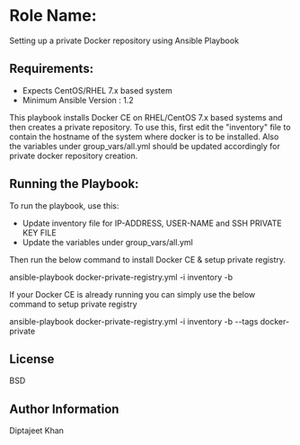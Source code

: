 Role Name:
=========

Setting up a private Docker repository using Ansible Playbook

Requirements:
------------

- Expects CentOS/RHEL 7.x based system
- Minimum Ansible Version : 1.2

This playbook installs Docker CE on RHEL/CentOS 7.x based systems and then creates a private repository. To use this, first edit the "inventory" file to contain the hostname of the system where docker is to be installed. Also the variables under group_vars/all.yml should be updated accordingly for private docker repository creation.

Running the Playbook:
----------------

To run the playbook, use this:

- Update inventory file for IP-ADDRESS, USER-NAME and SSH PRIVATE KEY FILE
- Update the variables under group_vars/all.yml

Then run the below command to install Docker CE & setup private registry.

ansible-playbook docker-private-registry.yml -i inventory -b

If your Docker CE is already running you can simply use the below command to setup private registry

ansible-playbook docker-private-registry.yml -i inventory -b --tags docker-private

License
-------

BSD

Author Information
------------------

Diptajeet Khan
